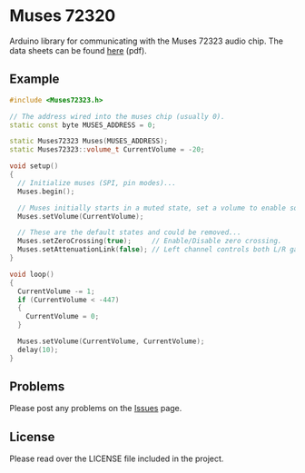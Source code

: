 # Muses 72320

Arduino library for communicating with the Muses 72323 audio chip.
The data sheets can be found [here](https://www.nisshinbo-microdevices.co.jp/en/pdf/datasheet/MUSES72323_E.pdf) (pdf).

## Example

```c++
#include <Muses72323.h>

// The address wired into the muses chip (usually 0).
static const byte MUSES_ADDRESS = 0;

static Muses72323 Muses(MUSES_ADDRESS);
static Muses72323::volume_t CurrentVolume = -20;

void setup()
{
  // Initialize muses (SPI, pin modes)...
  Muses.begin();

  // Muses initially starts in a muted state, set a volume to enable sound.
  Muses.setVolume(CurrentVolume);

  // These are the default states and could be removed...
  Muses.setZeroCrossing(true);     // Enable/Disable zero crossing.
  Muses.setAttenuationLink(false); // Left channel controls both L/R gain channel.
}

void loop()
{
  CurrentVolume -= 1;
  if (CurrentVolume < -447)
  {
    CurrentVolume = 0;
  }

  Muses.setVolume(CurrentVolume, CurrentVolume);
  delay(10);
}

```

## Problems

Please post any problems on the [Issues](https://github.com/GeoffWebster/Muses72323) page.

## License

Please read over the LICENSE file included in the project.
